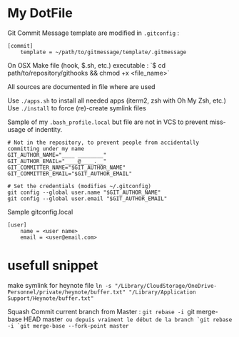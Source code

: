 # My DotFile

Git Commit Message template are modified in `.gitconfig` :

```
[commit]
	template = ~/path/to/gitmessage/template/.gitmessage
```

On OSX Make file (hook, $.sh, etc.) executable :
`$ cd path/to/repository/githooks && chmod +x <file_name>`

All sources are documented in file where are used

<!-- Use `./bootstrap.sh` to install/update files.  -->
Use `./apps.sh` to install all needed apps (iterm2, zsh with Oh My Zsh, etc.)
Use `./install` to force (re)-create symlink files

Sample of my `.bash_profile.local` but file are not in VCS to prevent miss-usage of indentity.

```
# Not in the repository, to prevent people from accidentally committing under my name
GIT_AUTHOR_NAME="____ ________"
GIT_AUTHOR_EMAIL="____@____.__"
GIT_COMMITTER_NAME="$GIT_AUTHOR_NAME"
GIT_COMMITTER_EMAIL="$GIT_AUTHOR_EMAIL"

# Set the credentials (modifies ~/.gitconfig)
git config --global user.name "$GIT_AUTHOR_NAME"
git config --global user.email "$GIT_AUTHOR_EMAIL"
```

Sample gitconfig.local
```
[user]
	name = <user name>
	email = <user@email.com>
```

# usefull snippet

make symlink for heynote file `ln -s "/Library/CloudStorage/OneDrive-Personnel/private/heynote/buffer.txt" "/Library/Application Support/Heynote/buffer.txt"`

Squash Commit current branch from Master : `git rebase -i `git merge-base HEAD master``
ou depuis vraiment le début de la branch `git rebase -i `git merge-base --fork-point master``